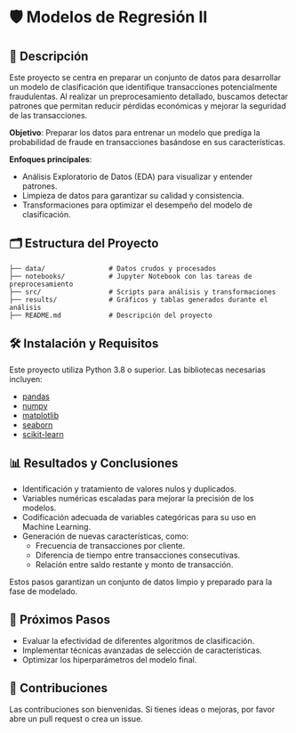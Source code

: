 # 🛡️ Modelos de Regresión II

## 📖 Descripción

Este proyecto se centra en preparar un conjunto de datos para desarrollar un modelo de clasificación que identifique transacciones potencialmente fraudulentas. Al realizar un preprocesamiento detallado, buscamos detectar patrones que permitan reducir pérdidas económicas y mejorar la seguridad de las transacciones.

**Objetivo**: Preparar los datos para entrenar un modelo que prediga la probabilidad de fraude en transacciones basándose en sus características.

**Enfoques principales**:
- Análisis Exploratorio de Datos (EDA) para visualizar y entender patrones.
- Limpieza de datos para garantizar su calidad y consistencia.
- Transformaciones para optimizar el desempeño del modelo de clasificación.

## 🗂️ Estructura del Proyecto

```
├── data/                # Datos crudos y procesados
├── notebooks/           # Jupyter Notebook con las tareas de preprocesamiento
├── src/                 # Scripts para análisis y transformaciones
├── results/             # Gráficos y tablas generados durante el análisis
├── README.md            # Descripción del proyecto
```

## 🛠️ Instalación y Requisitos

Este proyecto utiliza Python 3.8 o superior. Las bibliotecas necesarias incluyen:

- [pandas](https://pandas.pydata.org/)
- [numpy](https://numpy.org/)
- [matplotlib](https://matplotlib.org/)
- [seaborn](https://seaborn.pydata.org/)
- [scikit-learn](https://scikit-learn.org/stable/)

## 📊 Resultados y Conclusiones

- Identificación y tratamiento de valores nulos y duplicados.
- Variables numéricas escaladas para mejorar la precisión de los modelos.
- Codificación adecuada de variables categóricas para su uso en Machine Learning.
- Generación de nuevas características, como:
  - Frecuencia de transacciones por cliente.
  - Diferencia de tiempo entre transacciones consecutivas.
  - Relación entre saldo restante y monto de transacción.

Estos pasos garantizan un conjunto de datos limpio y preparado para la fase de modelado.

## 🔄 Próximos Pasos

- Evaluar la efectividad de diferentes algoritmos de clasificación.
- Implementar técnicas avanzadas de selección de características.
- Optimizar los hiperparámetros del modelo final.

## 🤝 Contribuciones

Las contribuciones son bienvenidas. Si tienes ideas o mejoras, por favor abre un pull request o crea un issue.
 
